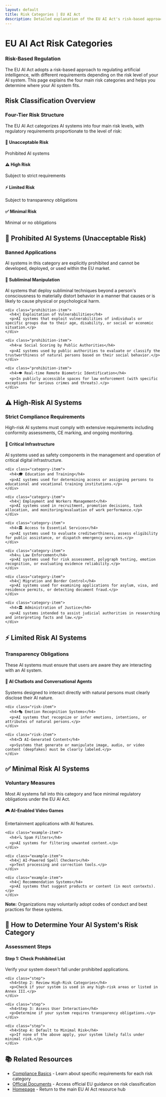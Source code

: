 ```yaml
---
layout: default
title: Risk Categories | EU AI Act
description: Detailed explanation of the EU AI Act's risk-based approach, including prohibited, high-risk, limited risk, and minimal risk AI systems.
---
```


# EU AI Act Risk Categories

<div class="card">
  <h3>Risk-Based Regulation</h3>
  <p>The EU AI Act adopts a risk-based approach to regulating artificial intelligence, with different requirements depending on the risk level of your AI system. This page explains the four main risk categories and helps you determine where your AI system fits.</p>
</div>

## Risk Classification Overview

<div class="card">
  <h3>Four-Tier Risk Structure</h3>
  <p>The EU AI Act categorizes AI systems into four main risk levels, with regulatory requirements proportionate to the level of risk:</p>
  
  <div class="risk-pyramid">
    <div class="risk-level risk-prohibited">
      <h4>🚫 Unacceptable Risk</h4>
      <p>Prohibited AI systems</p>
    </div>
    <div class="risk-level risk-high">
      <h4>⚠️ High Risk</h4>
      <p>Subject to strict requirements</p>
    </div>
    <div class="risk-level risk-limited">
      <h4>⚡ Limited Risk</h4>
      <p>Subject to transparency obligations</p>
    </div>
    <div class="risk-level risk-minimal">
      <h4>✅ Minimal Risk</h4>
      <p>Minimal or no obligations</p>
    </div>
  </div>
</div>

## 🚫 Prohibited AI Systems (Unacceptable Risk)

<div class="card">
  <h3>Banned Applications</h3>
  <p>AI systems in this category are explicitly prohibited and cannot be developed, deployed, or used within the EU market.</p>
  
  <div class="prohibition-list">
    <div class="prohibition-item">
      <h4>🧠 Subliminal Manipulation</h4>
      <p>AI systems that deploy subliminal techniques beyond a person's consciousness to materially distort behavior in a manner that causes or is likely to cause physical or psychological harm.</p>
    </div>
    
    <div class="prohibition-item">
      <h4>🎯 Exploitation of Vulnerabilities</h4>
      <p>AI systems that exploit vulnerabilities of individuals or specific groups due to their age, disability, or social or economic situation.</p>
    </div>
    
    <div class="prohibition-item">
      <h4>📊 Social Scoring by Public Authorities</h4>
      <p>AI systems used by public authorities to evaluate or classify the trustworthiness of natural persons based on their social behavior.</p>
    </div>
    
    <div class="prohibition-item">
      <h4>👁️ Real-time Remote Biometric Identification</h4>
      <p>In publicly accessible spaces for law enforcement (with specific exceptions for serious crimes and threats).</p>
    </div>
  </div>
</div>

## ⚠️ High-Risk AI Systems

<div class="card">
  <h3>Strict Compliance Requirements</h3>
  <p>High-risk AI systems must comply with extensive requirements including conformity assessments, CE marking, and ongoing monitoring.</p>
  
  <div class="high-risk-categories">
    <div class="category-item">
      <h4>🏥 Critical Infrastructure</h4>
      <p>AI systems used as safety components in the management and operation of critical digital infrastructure.</p>
    </div>
    
    <div class="category-item">
      <h4>🎓 Education and Training</h4>
      <p>AI systems used for determining access or assigning persons to educational and vocational training institutions.</p>
    </div>
    
    <div class="category-item">
      <h4>💼 Employment and Workers Management</h4>
      <p>AI systems used in recruitment, promotion decisions, task allocation, and monitoring/evaluation of work performance.</p>
    </div>
    
    <div class="category-item">
      <h4>🏛️ Access to Essential Services</h4>
      <p>AI systems used to evaluate creditworthiness, assess eligibility for public assistance, or dispatch emergency services.</p>
    </div>
    
    <div class="category-item">
      <h4>⚖️ Law Enforcement</h4>
      <p>AI systems used for risk assessment, polygraph testing, emotion recognition, or evaluating evidence reliability.</p>
    </div>
    
    <div class="category-item">
      <h4>🛂 Migration and Border Control</h4>
      <p>AI systems used for examining applications for asylum, visa, and residence permits, or detecting document fraud.</p>
    </div>
    
    <div class="category-item">
      <h4>🏛️ Administration of Justice</h4>
      <p>AI systems intended to assist judicial authorities in researching and interpreting facts and law.</p>
    </div>
  </div>
</div>

## ⚡ Limited Risk AI Systems

<div class="card">
  <h3>Transparency Obligations</h3>
  <p>These AI systems must ensure that users are aware they are interacting with an AI system.</p>
  
  <div class="limited-risk-list">
    <div class="risk-item">
      <h4>🤖 AI Chatbots and Conversational Agents</h4>
      <p>Systems designed to interact directly with natural persons must clearly disclose their AI nature.</p>
    </div>
    
    <div class="risk-item">
      <h4>🎭 Emotion Recognition Systems</h4>
      <p>AI systems that recognize or infer emotions, intentions, or attributes of natural persons.</p>
    </div>
    
    <div class="risk-item">
      <h4>📺 AI-Generated Content</h4>
      <p>Systems that generate or manipulate image, audio, or video content (deepfakes) must be clearly labeled.</p>
    </div>
  </div>
</div>

## ✅ Minimal Risk AI Systems

<div class="card">
  <h3>Voluntary Measures</h3>
  <p>Most AI systems fall into this category and face minimal regulatory obligations under the EU AI Act.</p>
  
  <div class="minimal-risk-examples">
    <div class="example-item">
      <h4>🎮 AI-Enabled Video Games</h4>
      <p>Entertainment applications with AI features.</p>
    </div>
    
    <div class="example-item">
      <h4>🔍 Spam Filters</h4>
      <p>AI systems for filtering unwanted content.</p>
    </div>
    
    <div class="example-item">
      <h4>📝 AI-Powered Spell Checkers</h4>
      <p>Text processing and correction tools.</p>
    </div>
    
    <div class="example-item">
      <h4>🛒 Recommendation Systems</h4>
      <p>AI systems that suggest products or content (in most contexts).</p>
    </div>
  </div>
  
  <p><strong>Note:</strong> Organizations may voluntarily adopt codes of conduct and best practices for these systems.</p>
</div>

## 🎯 How to Determine Your AI System's Risk Category

<div class="card">
  <h3>Assessment Steps</h3>
  
  <div class="assessment-steps">
    <div class="step">
      <h4>Step 1: Check Prohibited List</h4>
      <p>Verify your system doesn't fall under prohibited applications.</p>
    </div>
    
    <div class="step">
      <h4>Step 2: Review High-Risk Categories</h4>
      <p>Check if your system is used in any high-risk areas or listed in Annex III.</p>
    </div>
    
    <div class="step">
      <h4>Step 3: Assess User Interaction</h4>
      <p>Determine if your system requires transparency obligations.</p>
    </div>
    
    <div class="step">
      <h4>Step 4: Default to Minimal Risk</h4>
      <p>If none of the above apply, your system likely falls under minimal risk.</p>
    </div>
  </div>
</div>

## 📚 Related Resources

- [Compliance Basics](compliance-basics.html) - Learn about specific requirements for each risk category
- [Official Documents](official-docs.html) - Access official EU guidance on risk classification
- [Homepage](index.html) - Return to the main EU AI Act resource hub
